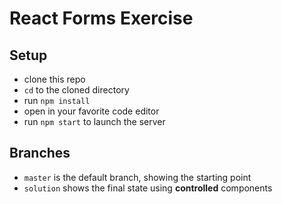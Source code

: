 # React Forms Exercise

## Setup

* clone this repo
* `cd` to the cloned directory
* run `npm install`
* open in your favorite code editor
* run `npm start` to launch the server

## Branches

* `master` is the default branch, showing the starting point
* `solution` shows the final state using **controlled** components
